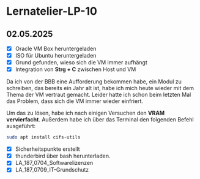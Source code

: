# Lernatelier-LP-10
## 02.05.2025

- [x] Oracle VM Box heruntergeladen  
- [x] ISO für Ubuntu heruntergeladen  
- [x] Grund gefunden, wieso sich die VM immer aufhängt  
- [x] Integration von **Strg + C** zwischen Host und VM  

Da ich von der BBB eine Aufforderung bekommen habe, ein Modul zu schreiben, das bereits ein Jahr alt ist, habe ich mich heute wieder mit dem Thema der VM vertraut gemacht. Leider hatte ich schon beim letzten Mal das Problem, dass sich die VM immer wieder einfriert.  

Um das zu lösen, habe ich nach einigen Versuchen den **VRAM vervierfacht**. Außerdem habe ich über das Terminal den folgenden Befehl ausgeführt:  

```bash
sudo apt install cifs-utils
```
- [x] Sicherheitspunkte erstellt
- [x] thunderbird über bash herunterladen.
- [x] LA_187_0704_Softwarelizenzen
- [x] LA_187_0709_IT-Grundschutz
